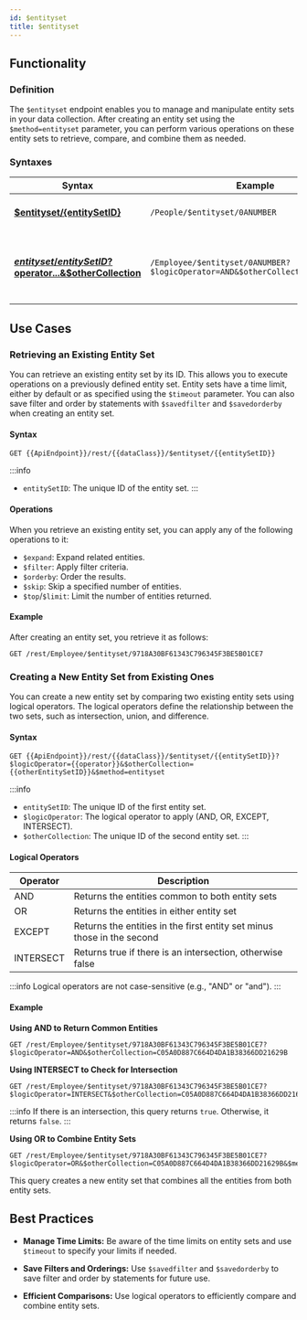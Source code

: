 ```yaml
---
id: $entityset
title: $entityset 
---
```



## Functionality


### Definition

The `$entityset` endpoint enables you to manage and manipulate entity sets in your data collection. After creating an entity set using the `$method=entityset` parameter, you can perform various operations on these entity sets to retrieve, compare, and combine them as needed.


### Syntaxes

| Syntax | Example | Description |
|--------|---------|-------------|
| [**$entityset/{entitySetID}**](#retrieving-an-existing-entity-set) | `/People/$entityset/0ANUMBER` | Retrieves an existing entity set |
| [**$entityset/{entitySetID}?$operator...&$otherCollection**](#creating-a-new-entity-set-from-existing-ones) | `/Employee/$entityset/0ANUMBER?$logicOperator=AND&$otherCollection=C0ANUMBER` | Creates a new entity set by comparing existing entity sets |



## Use Cases

### Retrieving an Existing Entity Set

You can retrieve an existing entity set by its ID. This allows you to execute operations on a previously defined entity set. Entity sets have a time limit, either by default or as specified using the `$timeout` parameter. You can also save filter and order by statements with `$savedfilter` and `$savedorderby` when creating an entity set.

#### Syntax

```
GET {{ApiEndpoint}}/rest/{{dataClass}}/$entityset/{{entitySetID}}
```

:::info
- `entitySetID`: The unique ID of the entity set.
:::

#### Operations

When you retrieve an existing entity set, you can apply any of the following operations to it:

- `$expand`: Expand related entities.
- `$filter`: Apply filter criteria.
- `$orderby`: Order the results.
- `$skip`: Skip a specified number of entities.
- `$top`/`$limit`: Limit the number of entities returned.

#### Example

After creating an entity set, you retrieve it as follows:

```
GET /rest/Employee/$entityset/9718A30BF61343C796345F3BE5B01CE7
```


### Creating a New Entity Set from Existing Ones

You can create a new entity set by comparing two existing entity sets using logical operators. The logical operators define the relationship between the two sets, such as intersection, union, and difference.

#### Syntax

```
GET {{ApiEndpoint}}/rest/{{dataClass}}/$entityset/{{entitySetID}}?$logicOperator={{operator}}&$otherCollection={{otherEntitySetID}}&$method=entityset
```

:::info
- `entitySetID`: The unique ID of the first entity set.
- `$logicOperator`: The logical operator to apply (AND, OR, EXCEPT, INTERSECT).
- `$otherCollection`: The unique ID of the second entity set.
:::

#### Logical Operators

| Operator   | Description |
|------------|-------------|
| AND        | Returns the entities common to both entity sets |
| OR         | Returns the entities in either entity set |
| EXCEPT     | Returns the entities in the first entity set minus those in the second |
| INTERSECT  | Returns true if there is an intersection, otherwise false |

:::info
Logical operators are not case-sensitive (e.g., "AND" or "and").
:::


#### Example

**Using AND to Return Common Entities**

```
GET /rest/Employee/$entityset/9718A30BF61343C796345F3BE5B01CE7?$logicOperator=AND&$otherCollection=C05A0D887C664D4DA1B38366DD21629B
```

**Using INTERSECT to Check for Intersection**

```
GET /rest/Employee/$entityset/9718A30BF61343C796345F3BE5B01CE7?$logicOperator=INTERSECT&$otherCollection=C05A0D887C664D4DA1B38366DD21629B
```

:::info
If there is an intersection, this query returns `true`. Otherwise, it returns `false`.
:::

**Using OR to Combine Entity Sets**

```
GET /rest/Employee/$entityset/9718A30BF61343C796345F3BE5B01CE7?$logicOperator=OR&$otherCollection=C05A0D887C664D4DA1B38366DD21629B&$method=entityset
```

This query creates a new entity set that combines all the entities from both entity sets.

## Best Practices

- **Manage Time Limits:** Be aware of the time limits on entity sets and use `$timeout` to specify your limits if needed.

- **Save Filters and Orderings:** Use `$savedfilter` and `$savedorderby` to save filter and order by statements for future use.

- **Efficient Comparisons:** Use logical operators to efficiently compare and combine entity sets.

